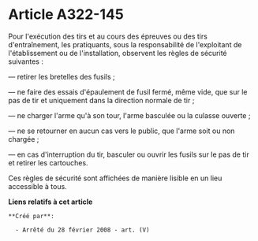 # Article A322-145

Pour l'exécution des tirs et au cours des épreuves ou des tirs d'entraînement, les pratiquants, sous la responsabilité de
l'exploitant de l'établissement ou de l'installation, observent les règles de sécurité suivantes :

― retirer les bretelles des fusils ;

― ne faire des essais d'épaulement de fusil fermé, même vide, que sur le pas de tir et uniquement dans la direction normale
de tir ;

― ne charger l'arme qu'à son tour, l'arme basculée ou la culasse ouverte ;

― ne se retourner en aucun cas vers le public, que l'arme soit ou non chargée ;

― en cas d'interruption du tir, basculer ou ouvrir les fusils sur le pas de tir et retirer les cartouches.

Ces règles de sécurité sont affichées de manière lisible en un lieu accessible à tous.

**Liens relatifs à cet article**

	**Créé par**:

	  - Arrêté du 28 février 2008 - art. (V)
